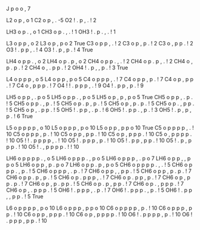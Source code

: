 J    p o o ,                 7

L2   o p , o                 1
C2   o p , .                -5
O2   ! . p , . !             2

LH3  o p . , o               1
CH3  o p . , . !             1
OH3  ! . p . , . !           1

L3   o p p , o               2
L3   o p , p o               2       True
C3   o p p , . !             2
C3   o p , p . !             2
C3   o , p p . !             2
O3   ! . p p , . !           4
O3   ! . p , p . !           4       True

LH4  o p p . , o             2
LH4  o p . p , o             2
CH4  o p p . , . !           2
CH4  o p . p , . !           2
CH4  o , p . p . !           2
CH4  o , . p p . !           2
OH4  ! . p , , p . !         3       True

L4   o p p p , o             5
L4   o p p , p o             5
C4   o p p p , . !           7
C4   o p p , p . !           7
C4   o p , p p . !           7
C4   o , p p p . !           7
O4   ! ! . p p p , . !       9
O4   ! . p p , p . !         9

LH5  o p p , . p o           5
LH5  o p p . , p o           5
LH5  o p , p , p o           5       True
CH5  o p p , . p . !         5
CH5  o p p . , p . !         5
CH5  o p . p , p . !         5
CH5  o p , p . p . !         5
CH5  o p . , p p . !         5
CH5  o p , . p p . !         5
OH5  ! . p p , . p . !       6
OH5  ! . p p . , p . !       3
OH5  ! . p , p , p . !       6       True

L5   o p p p p , o           10
L5   o p p p , p o           10
L5   o p p , p p o           10      True
C5   o p p p p , . !         10
C5   o p p p , p . !         10
C5   o p p , p p . !         10
C5   o p , p p p . !         10
C5   o , p p p p . !         10
O5   ! ! . p p p p , . !     10
O5   ! . p p p , p . !       10
O5   ! . p p , p p . !       10
O5   ! . p , p p p . !       10
O5   ! . , p p p p . ! !     10

LH6  o p p p p . , o         5
LH6  o p p p . , p o         5
LH6  o p p p , . p o         7
LH6  o p p , , p p o         5
LH6  o p p , p . p o         7
LH6  o p p . p , p o         5
CH6  o p p p p . , . !       5
CH6  o p p p . , p . !       5
CH6  o p p p , . p . !       7
CH6  o p p , , p p . !       5
CH6  o p p , p . p . !       7
CH6  o p p . p , p . !       5
CH6  o p . p p p , . !       7
CH6  o p . p p , p . !       7
CH6  o p , p p . p . !       7
CH6  o p , p . p p . !       5
CH6  o p . p , p p . !       7
CH6  o p . , p p p . !       7
CH6  o p , . p p p . !       5
OH6  ! . p p p , . p . !     7
OH6  ! . p p p . , p . !     5
OH6  ! . p p , , p p . !     5       True

L6   o p p p p , p o         10
L6   o p p p , p p o         10
C6   o p p p p , p . !       10
C6   o p p p , p p . !       10
C6   o p p , p p p . !       10
C6   o p , p p p p . !       10
O6   ! . p p p p , p . !     10
O6   ! . p p p , p p . !     10

